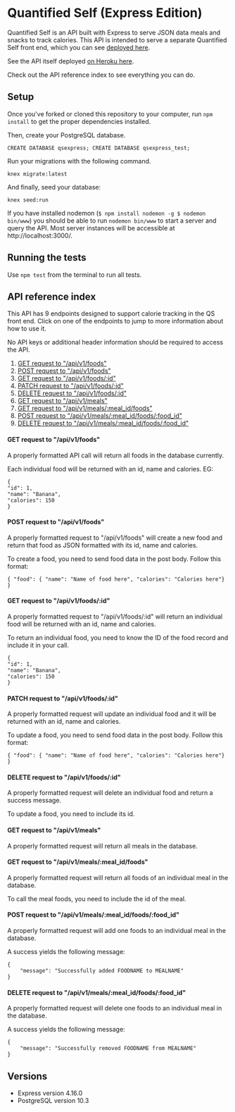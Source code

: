 # Quantified Self (Express Edition)

Quantified Self is an API built with Express to serve JSON data meals and snacks to track calories. This API is intended to serve a separate Quantified Self front end, which you can see [deployed here](https://ssciolist.github.io/quantified-self-fe/foods.html).

See the API itself deployed [on Heroku here](https://quantified-self-express-ma.herokuapp.com/).

Check out the API reference index to see everything you can do.

## Setup

Once you've forked or cloned this repository to your computer, run `npm install` to get the proper dependencies installed.

Then, create your PostgreSQL database.

`CREATE DATABASE qsexpress;
CREATE DATABASE qsexpress_test;`

Run your migrations with the following command.

`knex migrate:latest`

And finally, seed your database:

`knex seed:run`

If you have installed nodemon (`$ npm install nodemon -g
$ nodemon bin/www`) you should be able to run `nodemon bin/www` to start a server and query the API. Most server instances will be accessible at http://localhost:3000/.

## Running the tests

Use `npm test` from the terminal to run all tests.

## API reference index

This API has 9 endpoints designed to support calorie tracking in the QS front end. Click on one of the endpoints to jump to more information about how to use it.

No API keys or additional header information should be required to access the API.

1. [GET request to "/api/v1/foods"](#Allfoods)
2. [POST request to "/api/v1/foods"](#new_food)
3. [GET request to "/api/v1/foods/:id"](#show_food)
4. [PATCH request to "/api/v1/foods/:id"](#update_food)
5. [DELETE request to "/api/v1/foods/:id"](#delete_food)
6. [GET request to "/api/v1/meals"](#all_meals)
7. [GET request to "/api/v1/meals/:meal_id/foods"](#show_meal)
8. [POST request to "/api/v1/meals/:meal_id/foods/:food_id"](#update_meal_food)
9. [DELETE request to "/api/v1/meals/:meal_id/foods/:food_id"](#delete_meal_food)

#### <a name="Allfoods"></a> GET request to "/api/v1/foods"
A properly formatted API call will return all foods in the database currently.

Each individual food will be returned with an id, name and calories. EG:

```
{
"id": 1,
"name": "Banana",
"calories": 150
}
```
#### <a name="new_food"></a> POST request to "/api/v1/foods"
A properly formatted request to "/api/v1/foods" will create a new food and return that food as JSON formatted with its id, name and calories.

To create a food, you need to send food data in the post body. Follow this format:

```
{ "food": { "name": "Name of food here", "calories": "Calories here"} }
```

#### <a name="show_food"></a> GET request to "/api/v1/foods/:id"
A properly formatted request to "/api/v1/foods/:id" will return an individual food will be returned with an id, name and calories.

To return an individual food, you need to know the ID of the food record and include it in your call.


```
{
"id": 1,
"name": "Banana",
"calories": 150
}
```

#### <a name="update_food"></a> PATCH request to "/api/v1/foods/:id"
A properly formatted request will update an individual food and it will be returned with an id, name and calories.

To update a food, you need to send food data in the post body. Follow this format:

```
{ "food": { "name": "Name of food here", "calories": "Calories here"} }
```

#### <a name="delete_food"></a> DELETE request to "/api/v1/foods/:id"
A properly formatted request will delete an individual food and return a success message.

To update a food, you need to include its id.
#### <a name="all_meals"></a> GET request to "/api/v1/meals"
A properly formatted request will return all meals in the database.

#### <a name="show_meal"></a> GET request to "/api/v1/meals/:meal_id/foods"
A properly formatted request will return all foods of an individual meal in the database.

To call the meal foods, you need to include the id of the meal.

#### <a name="update_meal_food"></a> POST request to "/api/v1/meals/:meal_id/foods/:food_id"
A properly formatted request will add one foods to an individual meal in the database.

A success yields the following message:

```
{
    "message": "Successfully added FOODNAME to MEALNAME"
}
```

#### <a name="delete_meal_food"></a> DELETE request to "/api/v1/meals/:meal_id/foods/:food_id"

A properly formatted request will delete one foods to an individual meal in the database.

A success yields the following message:

```
{
    "message": "Successfully removed FOODNAME from MEALNAME"
}
```


## Versions

* Express version 4.16.0
* PostgreSQL version 10.3
